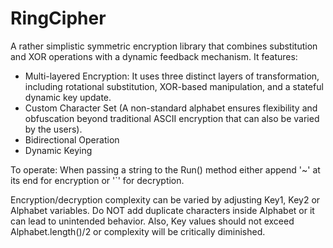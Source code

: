 # RingCipher
 A rather simplistic symmetric encryption library that combines substitution and XOR operations with a dynamic feedback mechanism. It features:

- Multi-layered Encryption: It uses three distinct layers of transformation, including rotational substitution, XOR-based manipulation, and a stateful dynamic key update.
- Custom Character Set (A non-standard alphabet ensures flexibility and obfuscation beyond traditional ASCII encryption that can also be varied by the users).
- Bidirectional Operation
- Dynamic Keying

To operate:
When passing a string to the Run() method either append '~' at its end for encryption or '`' for decryption.

Encryption/decryption complexity can be varied by adjusting Key1, Key2 or Alphabet variables. Do NOT add duplicate characters inside Alphabet or it can lead to unintended behavior. Also, Key values should not exceed Alphabet.length()/2 or complexity will be critically diminished.
